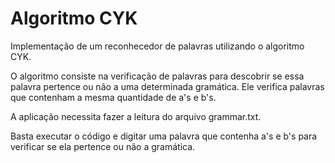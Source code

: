 # Algoritmo CYK

Implementação de um reconhecedor de palavras utilizando o algoritmo CYK.

O algoritmo consiste na verificação de palavras para descobrir se essa palavra pertence ou não a uma determinada gramática. Ele verifica palavras que contenham a mesma quantidade de a's e b's.

A aplicação necessita fazer a leitura do arquivo grammar.txt.

Basta executar o código e digitar uma palavra que contenha a's e b's para verificar se ela pertence ou não a gramática.
